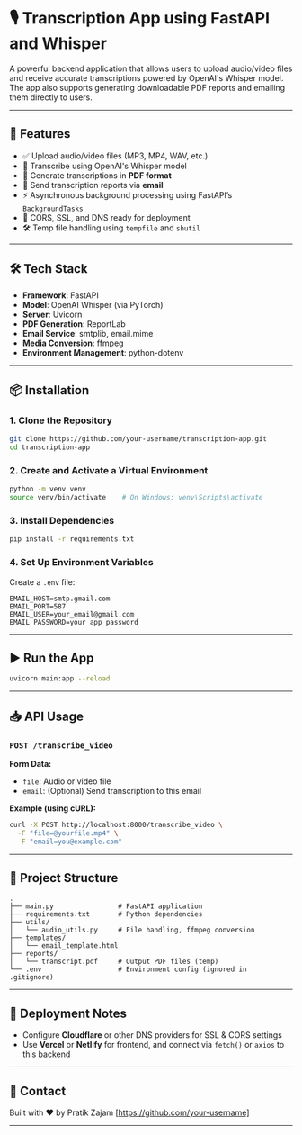# 🎙️ Transcription App using FastAPI and Whisper

A powerful backend application that allows users to upload audio/video files and receive accurate transcriptions powered by OpenAI's Whisper model. The app also supports generating downloadable PDF reports and emailing them directly to users.

---

## 🚀 Features

- ✅ Upload audio/video files (MP3, MP4, WAV, etc.)
- 🧠 Transcribe using OpenAI's Whisper model
- 📄 Generate transcriptions in **PDF format**
- 📧 Send transcription reports via **email**
- ⚡ Asynchronous background processing using FastAPI’s `BackgroundTasks`
- 🔐 CORS, SSL, and DNS ready for deployment
- 🛠️ Temp file handling using `tempfile` and `shutil`

---

## 🛠️ Tech Stack

- **Framework**: FastAPI
- **Model**: OpenAI Whisper (via PyTorch)
- **Server**: Uvicorn
- **PDF Generation**: ReportLab
- **Email Service**: smtplib, email.mime
- **Media Conversion**: ffmpeg
- **Environment Management**: python-dotenv

---

## 📦 Installation

### 1. Clone the Repository
```bash
git clone https://github.com/your-username/transcription-app.git
cd transcription-app
```

### 2. Create and Activate a Virtual Environment
```bash
python -m venv venv
source venv/bin/activate    # On Windows: venv\Scripts\activate
```

### 3. Install Dependencies
```bash
pip install -r requirements.txt
```

### 4. Set Up Environment Variables

Create a `.env` file:
```
EMAIL_HOST=smtp.gmail.com
EMAIL_PORT=587
EMAIL_USER=your_email@gmail.com
EMAIL_PASSWORD=your_app_password
```

---

## ▶️ Run the App

```bash
uvicorn main:app --reload
```

---

## 📥 API Usage

### `POST /transcribe_video`

**Form Data:**
- `file`: Audio or video file
- `email`: (Optional) Send transcription to this email

**Example (using cURL):**
```bash
curl -X POST http://localhost:8000/transcribe_video \
  -F "file=@yourfile.mp4" \
  -F "email=you@example.com"
```

---

## 📂 Project Structure

```
.
├── main.py                # FastAPI application
├── requirements.txt       # Python dependencies
├── utils/
│   └── audio_utils.py     # File handling, ffmpeg conversion
├── templates/
│   └── email_template.html
├── reports/
│   └── transcript.pdf     # Output PDF files (temp)
└── .env                   # Environment config (ignored in .gitignore)
```

---

## 🔐 Deployment Notes

- Configure **Cloudflare** or other DNS providers for SSL & CORS settings
- Use **Vercel** or **Netlify** for frontend, and connect via `fetch()` or `axios` to this backend

---

## 📧 Contact

Built with ❤️ by Pratik Zajam [https://github.com/your-username]

---
